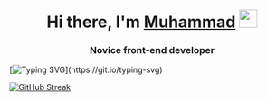 <h1 align="center">Hi there, I'm <a href="https://hh.ru/resume/506d6a65ff09ae05e60039ed1f304767617130" target="_blank">Muhammad</a> 
<img src="https://github.com/blackcater/blackcater/raw/main/images/Hi.gif" height="32"/></h1>
<h3 align="center">Novice front-end developer</h3>

[![Typing SVG](https://readme-typing-svg.herokuapp.com?center=%D0%9B%D0%9E%D0%96%D0%AC&vCenter=%D0%9B%D0%9E%D0%96%D0%AC&height=100&lines=%D0%9C%D0%BD%D0%B5+20+%D0%BB%D0%B5%D1%82.+%D0%9D%D0%B0%D1%85%D0%BE%D0%B6%D1%83%D1%81%D1%8C+%D0%B2+%D0%9C%D0%BE%D1%81%D0%BA%D0%B2%D0%B5.+;%D0%A3%D1%87%D1%83%D1%81%D1%8C+%D0%B2+%D1%83%D0%BD%D0%B8%D0%B2%D0%B5%D1%80%D1%81%D0%B8%D1%82%D0%B5%D1%82%D0%B5%2C+%D0%BD%D0%B0+3+%D0%BA%D1%83%D1%80%D1%81%D0%B5.)](https://git.io/typing-svg)

[![GitHub Streak](http://github-readme-streak-stats.herokuapp.com?user=MuhamadBoboev&theme=%D0%B4%D0%B5%D1%84%D0%BE%D0%BB%D1%82&hide_border=%D0%9B%D0%9E%D0%96%D0%AC&date_format=M%20j%5B%2C%20Y%5D)](https://git.io/streak-stats)

